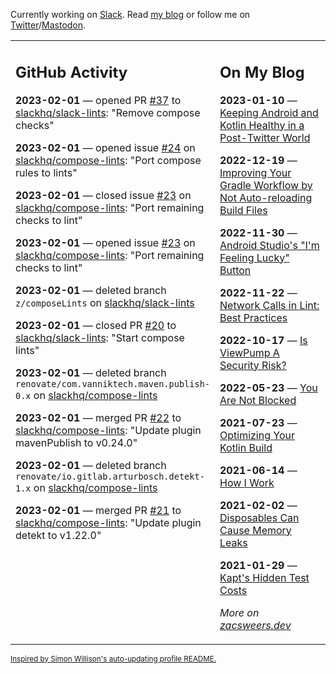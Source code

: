Currently working on [Slack](https://slack.com/). Read [my blog](https://zacsweers.dev/) or follow me on [Twitter](https://twitter.com/ZacSweers)/[Mastodon](https://hachyderm.io/@ZacSweers).

<table><tr><td valign="top" width="60%">

## GitHub Activity
<!-- githubActivity starts -->
**2023-02-01** — opened PR [#37](https://github.com/slackhq/slack-lints/pull/37) to [slackhq/slack-lints](https://github.com/slackhq/slack-lints): "Remove compose checks"

**2023-02-01** — opened issue [#24](https://github.com/slackhq/compose-lints/issues/24) on [slackhq/compose-lints](https://github.com/slackhq/compose-lints): "Port compose rules to lints"

**2023-02-01** — closed issue [#23](https://github.com/slackhq/compose-lints/issues/23) on [slackhq/compose-lints](https://github.com/slackhq/compose-lints): "Port remaining checks to lint"

**2023-02-01** — opened issue [#23](https://github.com/slackhq/compose-lints/issues/23) on [slackhq/compose-lints](https://github.com/slackhq/compose-lints): "Port remaining checks to lint"

**2023-02-01** — deleted branch `z/composeLints` on [slackhq/slack-lints](https://github.com/slackhq/slack-lints)

**2023-02-01** — closed PR [#20](https://github.com/slackhq/slack-lints/pull/20) to [slackhq/slack-lints](https://github.com/slackhq/slack-lints): "Start compose lints"

**2023-02-01** — deleted branch `renovate/com.vanniktech.maven.publish-0.x` on [slackhq/compose-lints](https://github.com/slackhq/compose-lints)

**2023-02-01** — merged PR [#22](https://github.com/slackhq/compose-lints/pull/22) to [slackhq/compose-lints](https://github.com/slackhq/compose-lints): "Update plugin mavenPublish to v0.24.0"

**2023-02-01** — deleted branch `renovate/io.gitlab.arturbosch.detekt-1.x` on [slackhq/compose-lints](https://github.com/slackhq/compose-lints)

**2023-02-01** — merged PR [#21](https://github.com/slackhq/compose-lints/pull/21) to [slackhq/compose-lints](https://github.com/slackhq/compose-lints): "Update plugin detekt to v1.22.0"
<!-- githubActivity ends -->
</td><td valign="top" width="40%">

## On My Blog
<!-- blog starts -->
**2023-01-10** — [Keeping Android and Kotlin Healthy in a Post-Twitter World](https://www.zacsweers.dev/keeping-android-healthy/)

**2022-12-19** — [Improving Your Gradle Workflow by Not Auto-reloading Build Files](https://www.zacsweers.dev/improving-your-workflow-by-not-auto-reloading-build-files/)

**2022-11-30** — [Android Studio's "I'm Feeling Lucky" Button](https://www.zacsweers.dev/android-studios-im-feeling-lucky-button/)

**2022-11-22** — [Network Calls in Lint: Best Practices](https://www.zacsweers.dev/network-calls-in-lint-best-practices/)

**2022-10-17** — [Is ViewPump A Security Risk?](https://www.zacsweers.dev/is-viewpump-a-security-risk/)

**2022-05-23** — [You Are Not Blocked](https://www.zacsweers.dev/you-are-not-blocked/)

**2021-07-23** — [Optimizing Your Kotlin Build](https://www.zacsweers.dev/optimizing-your-kotlin-build/)

**2021-06-14** — [How I Work](https://www.zacsweers.dev/how-i-work/)

**2021-02-02** — [Disposables Can Cause Memory Leaks](https://www.zacsweers.dev/disposables-can-cause-memory-leaks/)

**2021-01-29** — [Kapt's Hidden Test Costs](https://www.zacsweers.dev/kapts-hidden-test-costs/)
<!-- blog ends -->
_More on [zacsweers.dev](https://zacsweers.dev/)_
</td></tr></table>

<sub><a href="https://simonwillison.net/2020/Jul/10/self-updating-profile-readme/">Inspired by Simon Willison's auto-updating profile README.</a></sub>